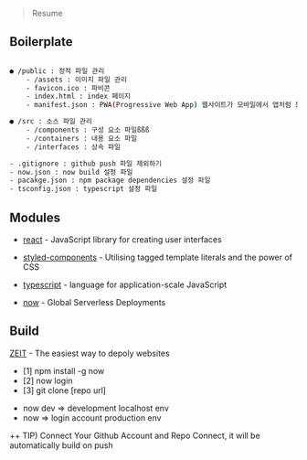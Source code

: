 > Resume

Boilerplate
------------

```sh

● /public : 정적 파일 관리
    - /assets : 이미지 파일 관리
    - favicon.ico : 파비콘
    - index.html : index 페이지
    - manifest.json : PWA(Progressive Web App) 웹사이트가 모바일에서 앱처럼 동작 설정 파일

● /src : 소스 파일 관리
    - /components : 구성 요소 파일ßßß
    - /containers : 내용 요소 파일
    - /interfaces : 상속 파일

- .gitignore : github push 파일 제외하기
- now.json : now build 설정 파일
- pacakge.json : npm package dependencies 설정 파일
- tsconfig.json : typescript 설정 파일

```

Modules
---------

* <a href="https://reactjs.org/">react</a> - JavaScript library for creating user interfaces

* <a href="https://www.styled-components.com/">styled-components</a> - Utilising tagged template literals and the power of CSS

* <a href="https://www.typescriptlang.org/">typescript</a> - language for application-scale JavaScript

* <a href="https://www.npmjs.com/package/now">now</a> - Global Serverless Deployments

Build
---------
<a href="https://zeit.co/">ZEIT</a> - The easiest way to depoly websites

- [1] npm install -g now
- [2] now login
- [3] git clone [repo url]

* now dev => development localhost env
* now => login account production env

++ TIP) Connect Your Github Account
        and Repo Connect, it will be automatically build on push
